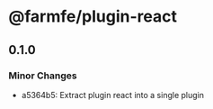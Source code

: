 # @farmfe/plugin-react

## 0.1.0

### Minor Changes

- a5364b5: Extract plugin react into a single plugin
